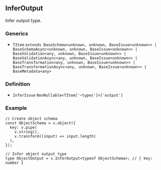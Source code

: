 InferOutput
-----------

Infer output type.

### Generics

*   `TItem` `extends BaseSchema<unknown, unknown, BaseIssue<unknown>> | BaseSchemaAsync<unknown, unknown, BaseIssue<unknown>> | BaseValidation<any, unknown, BaseIssue<unknown>> | BaseValidationAsync<any, unknown, BaseIssue<unknown>> | BaseTransformation<any, unknown, BaseIssue<unknown>> | BaseTransformationAsync<any, unknown, BaseIssue<unknown>> | BaseMetadata<any>`

### Definition

*   `InferIssue` `NonNullable<TItem['~types']>['output']`

### Example

    // Create object schema
    const ObjectSchema = v.object({
      key: v.pipe(
        v.string(),
        v.transform((input) => input.length)
      ),
    });
    
    // Infer object output type
    type ObjectOutput = v.InferOutput<typeof ObjectSchema>; // { key: number }